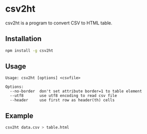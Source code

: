 # csv2ht

csv2ht is a program to convert CSV to HTML table.

## Installation
```sh
npm install -g csv2ht
```

## Usage

```
Usage: csv2ht [options] <csvfile>

Options:
  --no-border  don't set attribute border=1 to table element
  --utf8       use utf8 encoding to read csv file
  --header     use first row as header(th) cells
```

## Example

```sh
csv2ht data.csv > table.html
```

